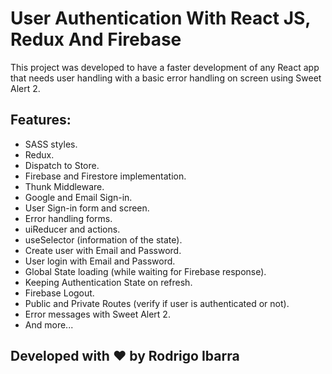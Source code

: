 # User Authentication With React JS, Redux And Firebase

This project was developed to have a faster development of any React app that needs user handling with a basic error handling on screen using Sweet Alert 2.

## Features:

- SASS styles.
- Redux.
- Dispatch to Store.
- Firebase and Firestore implementation.
- Thunk Middleware.
- Google and Email Sign-in.
- User Sign-in form and screen.
- Error handling forms.
- uiReducer and actions.
- useSelector (information of the state).
- Create user with Email and Password.
- User login with Email and Password.
- Global State loading (while waiting for Firebase response).
- Keeping Authentication State on refresh.
- Firebase Logout.
- Public and Private Routes (verify if user is authenticated or not).
- Error messages with Sweet Alert 2.
- And more...

## Developed with :heart: by Rodrigo Ibarra
